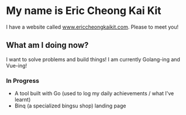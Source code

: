 # My name is Eric Cheong Kai Kit #

I have a website called www.ericcheongkaikit.com. Please to meet you!

## What am I doing now? ##

I want to solve problems and build things! I am currently Golang-ing and Vue-ing!
<br>

### In Progress ###
* A tool built with Go (used to log my daily achievements / what I've learnt)
* Binq (a specialized bingsu shop) landing page
